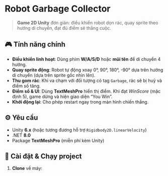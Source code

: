 # Robot Garbage Collector

> **Game 2D Unity** đơn giản: điều khiển robot dọn rác, quay sprite theo hướng di chuyển, đạt đủ điểm sẽ thắng cuộc.

## 🎮 Tính năng chính

- **Điều khiển linh hoạt**: Dùng phím **W/A/S/D** hoặc **mũi tên** để di chuyển 4 hướng.
- **Quay sprite động**: Robot tự động xoay 0°, 90°, 180°, -90° dựa trên hướng di chuyển (dựa trên sprite gốc nhìn lên).
- **Thu gom rác**: Khi va chạm với đối tượng có tag `Garbage`, rác sẽ bị huỷ và điểm số tăng.
- **Điểm số & UI**: Dùng **TextMeshPro** hiển thị điểm. Khi đạt _WinScore_ (mặc định 5), game dừng và hiện giao diện “You Win”.
- **Khởi động lại**: Cho phép restart ngay trong màn hình chiến thắng.

## ⚙️ Yêu cầu

- Unity **6.x** (hoặc tương đương hỗ trợ `Rigidbody2D.linearVelocity`)
- .NET **8.0**
- Package **TextMeshPro** (miễn phí kèm Unity)

## 🚀 Cài đặt & Chạy project

1. **Clone** về máy:
   ```bash
   
